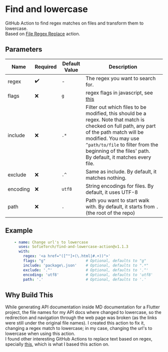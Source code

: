 # Find and lowercase
GitHub Action to find regex matches on files and transform them to lowercase.  
Based on [File Regex Replace](https://github.com/marketplace/actions/file-regex-replace) action.

## Parameters

| Name        | Required  | Default Value | Description   |
| ----------- | --------- | ------------- | ------------- |
|regex        | ✔️    | -             | The regex you want to search for. |
|flags        | ❌     | `g`           | regex flags in javascript, see [this](https://developer.mozilla.org/en-US/docs/Web/JavaScript/Guide/Regular_Expressions#advanced_searching_with_flags) |
|include      | ❌     | `.*`          | Filter out which files to be modified, this should be a regex. Note that match is checked on full path, any part of the path match will be modified. You may use `^path/to/file` to filter from the beginning of the files' path. <br/> By default, it matches every file.|
|exclude      | ❌     | `.^`          | Same as include. By default, it matches nothing. |
|encoding     | ❌     | `utf8`        | String encodings for files. By default, it uses UTF-8 |
|path         | ❌     | `.`           | Path you want to start walk with. By default, it starts from `.`(the root of the repo) |

## Example

```yml
    - name: Change url's to lowercase
      uses: SofieTorch/find-and-lowercase-action@v1.1.3
      with:
        regex: '<a href="([^"]+(\.html|#.+))">'
        flags: "g"                  # Optional, defaults to "g"
        include: 'package\.json'    # Optional, defaults to ".*"
        exclude: '.^'               # Optional, defaults to '.^'
        encoding: 'utf8'            # Optional, defaults to 'utf8'
        path: '.'                   # Optional, defaults to '.'
``` 
   
## Why Build This

While generating API documentation inside MD documentation for a Flutter project, the file names for my API docs where changed to lowercase, so the redirection and navigation through the web page was broken (as the links were still under the original file names).
I created this action to fix it, changing a regex match to lowercase; in my case, changing the url's to lowercase when using this action.  
I found other interesting GitHub Actions to replace text based on regex, specially [this](https://github.com/marketplace/actions/file-regex-replace),
which is what I based this action on.
